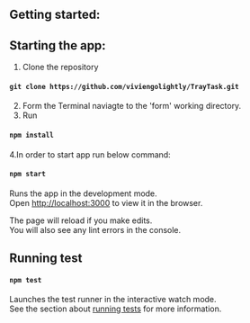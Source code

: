 ## Getting started:

## Starting the app:

1. Clone the repository 
#### `git clone https://github.com/viviengolightly/TrayTask.git`

2. Form the Terminal naviagte to the 'form' working directory.
3. Run
#### `npm install`

4.In order to start app run below command:
#### `npm start`

Runs the app in the development mode.<br />
Open [http://localhost:3000](http://localhost:3000) to view it in the browser.

The page will reload if you make edits.<br />
You will also see any lint errors in the console.

## Running test

#### `npm test`

Launches the test runner in the interactive watch mode.<br />
See the section about [running tests](https://facebook.github.io/create-react-app/docs/running-tests) for more information.





